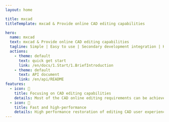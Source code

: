 ```yaml
---
layout: home

title: mxcad
titleTemplate: mxcad & Provide online CAD editing capabilities

hero:
  name: mxcad
  text: mxcad & Provide online CAD editing capabilities
  tagline: Simple | Easy to use | Secondary development integration | High performance online CAD editing solution based on WebAssembly
  actions:
    - theme: default
      text: quick get start
      link: /en/docs/1.Start/1.BriefIntroduction
    - theme: default
      text: API document
      link: /en/api/README
features:
  - icon: 📝
    title: Focusing on CAD editing capabilities
    details: Most of the CAD online editing requirements can be achieved by simply using the API methods provided by mxcad
  - icon: 🚀
    title: Fast and high-performance
    details: High performance restoration of editing CAD user experience based on WebAssembly
---
```

